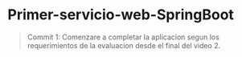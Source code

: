 # Primer-servicio-web-SpringBoot
> Commit 1: Comenzare a completar la aplicacion segun los requerimientos de la evaluacion desde el final del video 2.
